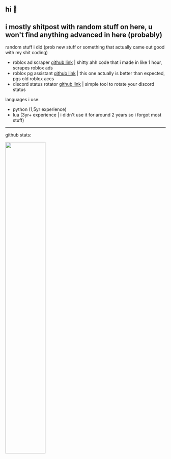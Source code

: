 hi 👋
---
i mostly shitpost with random stuff on here, u won't find anything advanced in here (probably)
---
random stuff i did (prob new stuff or something that actually came out good with my shit coding)
- roblox ad scraper <a href="https://github.com/zkoolol/Roblox-Ad-Scraper" target="_blank">github link</a> | shitty ahh code that i made in like 1 hour, scrapes roblox ads
- roblox pg assistant <a href="https://github.com/zkoolol/Roblox-PG-Assistant" target="_blank">github link</a> | this one actually is better than expected, pgs old roblox accs
- discord status rotator <a href="https://github.com/zkoolol/Discord-Status-Rotator" target="_blank">github link</a> | simple tool to rotate your discord status

languages i use:
- python (1,5yr experience)
- lua (3yr+ experience | i didn't use it for around 2 years so i forgot most stuff)
---
github stats:

<a href="https://nigger.men">
  <img width="50%" src="https://github-readme-stats.vercel.app/api?username=zkoolol&count_private=true&show_icons=true&theme=shadow_red&hide_border=true"/>
</a>
